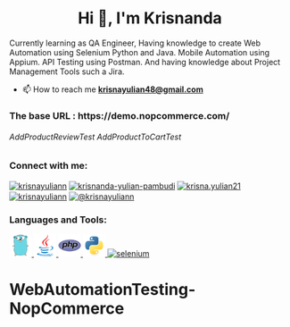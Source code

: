 <h1 align="center">Hi 👋, I'm Krisnanda</h1>
Currently learning as QA Engineer, 
Having knowledge to create Web Automation using Selenium Python and Java. Mobile Automation using Appium. API Testing using Postman. And having knowledge about Project Management Tools such a Jira.

- 📫 How to reach me **krisnayulian48@gmail.com**


<h3 align="left">The base URL : https://demo.nopcommerce.com/</h3>
<h6 align="left">AddProductReviewTest
AddProductToCartTest</h6>






<h3 align="left">Connect with me:</h3>
<p align="left">
<a href="https://twitter.com/krisnayuliann="blank"><img align="center" src="https://raw.githubusercontent.com/rahuldkjain/github-profile-readme-generator/master/src/images/icons/Social/twitter.svg" alt="krisnayuliann" height="30" width="40" /></a>
<a href="https://linkedin.com/in/krisnanda-yulian-pambudi-24b321204" target="blank"><img align="center" src="https://raw.githubusercontent.com/rahuldkjain/github-profile-readme-generator/master/src/images/icons/Social/linked-in-alt.svg" alt="krisnanda-yulian-pambudi" height="30" width="40" /></a>
<a href="https://fb.com/krisna.yulian21" target="blank"><img align="center" src="https://raw.githubusercontent.com/rahuldkjain/github-profile-readme-generator/master/src/images/icons/Social/facebook.svg" alt="krisna.yulian21" height="30" width="40" /></a>
<a href="https://instagram.com/krisnayuliann" target="blank"><img align="center" src="https://raw.githubusercontent.com/rahuldkjain/github-profile-readme-generator/master/src/images/icons/Social/instagram.svg" alt="krisnayuliann" height="30" width="40" /></a>
<a href="https://medium.com/@krisnayuliann" target="blank"><img align="center" src="https://raw.githubusercontent.com/rahuldkjain/github-profile-readme-generator/master/src/images/icons/Social/medium.svg" alt="@krisnayuliann" height="30" width="40" /></a>
</p>

<h3 align="left">Languages and Tools:</h3>
<p align="left"> <a href="https://golang.org" target="_blank" rel="noreferrer"> <img src="https://raw.githubusercontent.com/devicons/devicon/master/icons/go/go-original.svg" alt="go" width="40" height="40"/> </a> <a href="https://www.java.com" target="_blank" rel="noreferrer"> <img src="https://raw.githubusercontent.com/devicons/devicon/master/icons/java/java-original.svg" alt="java" width="40" height="40"/> </a> <a href="https://www.php.net" target="_blank" rel="noreferrer"> <img src="https://raw.githubusercontent.com/devicons/devicon/master/icons/php/php-original.svg" alt="php" width="40" height="40"/> </a> <a href="https://www.python.org" target="_blank" rel="noreferrer"> <img src="https://raw.githubusercontent.com/devicons/devicon/master/icons/python/python-original.svg" alt="python" width="40" height="40"/> </a> <a href="https://www.selenium.dev" target="_blank" rel="noreferrer"> <img src="https://raw.githubusercontent.com/detain/svg-logos/780f25886640cef088af994181646db2f6b1a3f8/svg/selenium-logo.svg" alt="selenium" width="40" height="40"/> </a> 
  
# WebAutomationTesting-NopCommerce
